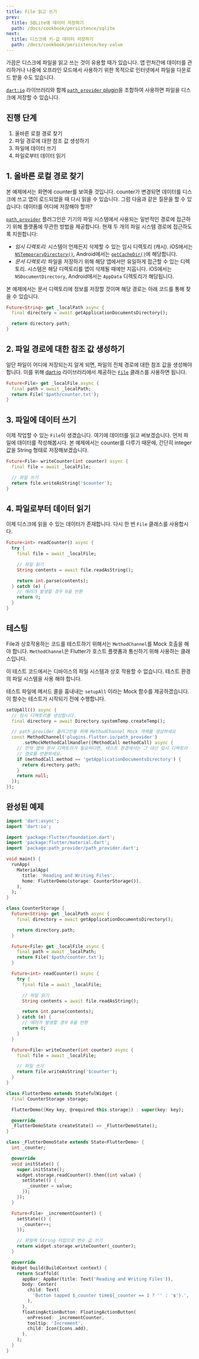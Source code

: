 ```yaml
---
title: File 읽고 쓰기
prev:
  title: SQLite에 데이터 저장하기
  path: /docs/cookbook/persistence/sqlite
next:
  title: 디스크에 키-값 데이터 저장하기
  path: /docs/cookbook/persistence/key-value
---
```


가끔은 디스크에 파일을 읽고 쓰는 것이 유용할 때가 있습니다. 앱 런처간에 데이터를
관리하거나 나중에 오프라인 모드에서 사용하기 위한 목적으로 인터넷에서 파일을
다운로드 받을 수도 있습니다.

[`dart:io`]({{site.api}}/flutter/dart-io/dart-io-library.html) 라이브러리와
함께 [`path_provider` plugin]({{site.pub-pkg}}/path_provider)을 조합하여
사용하면 파일을 디스크에 저장할 수 있습니다.

## 진행 단계

  1. 올바른 로컬 경로 찾기
  2. 파일 경로에 대한 참조 값 생성하기
  3. 파일에 데이터 쓰기
  4. 파일로부터 데이터 읽기

## 1. 올바른 로컬 경로 찾기

본 예제에서는 화면에 counter를 보여줄 것입니다. counter가 변경되면 데이터를 디스크에
쓰고 앱이 로드되었을 때 다시 읽을 수 있습니다.
그럼 다음과 같은 질문을 할 수 있습니다: 데이터를 어디에 저장해야 할까?

[`path_provider`]({{site.pub-pkg}}/path_provider) 플러그인은 기기의 파일 시스템에서
사용되는 일반적인 경로에 접근하기 위해 플랫폼에 무관한 방법을 제공합니다. 현재 두 개의 
파일 시스템 경로에 접근하도록 지원합니다:

  * *임시 디렉토리:* 시스템이 언제든지 삭제할 수 있는 임시 디렉토리 (캐시). iOS에서는 
    [`NSTemporaryDirectory()`](https://developer.apple.com/reference/foundation/1409211-nstemporarydirectory),
    Android에서는 [`getCacheDir()`]({{site.android-dev}}/reference/android/content/Context#getCacheDir())에
    해당합니다.
  * *문서 디렉토리:* 파일을 저장하기 위해 해당 앱에서만 유일하게 접근할 수 있는 디렉토리.
    시스템은 해당 디렉토리를 앱이 삭제될 때에만 지웁니다. iOS에서는 `NSDocumentDirectory`,
    Android에서는 `AppData` 디렉토리가 해당됩니다. 

본 예제에서는 문서 디렉토리에 정보를 저장할 것이며 해당 경로는 아래 코드를
통해 찾을 수 있습니다.

<!-- skip -->
```dart
Future<String> get _localPath async {
  final directory = await getApplicationDocumentsDirectory();

  return directory.path;
}
```

## 2. 파일 경로에 대한 참조 값 생성하기

일단 파일이 어디에 저장되는지 알게 되면, 파일의 전체 경로에 대한 참조 값을 생성해야 합니다.
이를 위해 [dart:io]({{site.api}}/flutter/dart-io/dart-io-library.html) 라이브러리에서
제공하는 [`File`]({{site.api}}/flutter/dart-io/File-class.html) 클래스를 사용하면 됩니다.

<!-- skip -->
```dart
Future<File> get _localFile async {
  final path = await _localPath;
  return File('$path/counter.txt');
}
```

## 3. 파일에 데이터 쓰기

이제 작업할 수 있는 `File`이 생겼습니다. 여기에 데이터를 읽고 써보겠습니다.
먼저 파일에 데이터를 작성해봅시다. 본 예제에서는 counter를 다루기 때문에,
간단히 integer 값을 String 형태로 저장해보겠습니다.

<!-- skip -->
```dart
Future<File> writeCounter(int counter) async {
  final file = await _localFile;

  // 파일 쓰기
  return file.writeAsString('$counter');
}
```

## 4. 파일로부터 데이터 읽기

이제 디스크에 읽을 수 있는 데이터가 존재합니다. 다시 한 번
`File` 클래스를 사용합시다.

<!-- skip -->
```dart
Future<int> readCounter() async {
  try {
    final file = await _localFile;

    // 파일 읽기
    String contents = await file.readAsString();

    return int.parse(contents);
  } catch (e) {
    // 에러가 발생할 경우 0을 반환
    return 0;
  }
}
```

## 테스팅

File과 상호작용하는 코드를 테스트하기 위해서는 `MethodChannel`를 Mock 호출을 해야 합니다.
`MethodChannel`은 Flutter가 호스트 플랫폼과 통신하기 위해 사용하는 클래스입니다.

이 테스트 코드에서는 디바이스의 파일 시스템과 상호 작용할 수 없습니다.
테스트 환경의 파일 시스템을 사용 해야 합니다.

테스트 파일에 메서드 콜을 흉내내는 `setupAll` 이라는 Mock 함수를 제공하겠습니다.
이 함수는 테스트가 시작되기 전에 수행합니다.

<!-- skip -->
```dart
setUpAll(() async {
  // 임시 디렉토리를 생성합니다.
  final directory = await Directory.systemTemp.createTemp();

  // path_provider 플러그인을 위해 MethodChannel Mock 객체를 생성하세요
  const MethodChannel('plugins.flutter.io/path_provider')
      .setMockMethodCallHandler((MethodCall methodCall) async {
    // 만약 앱의 문서 디렉토리가 필요하다면, 테스트 환경에서는 그 대신 임시 디렉토리
    // 경로를 반환하세요.
    if (methodCall.method == 'getApplicationDocumentsDirectory') {
      return directory.path;
    }
    return null;
  });
});
```

## 완성된 예제

```dart
import 'dart:async';
import 'dart:io';

import 'package:flutter/foundation.dart';
import 'package:flutter/material.dart';
import 'package:path_provider/path_provider.dart';

void main() {
  runApp(
    MaterialApp(
      title: 'Reading and Writing Files',
      home: FlutterDemo(storage: CounterStorage()),
    ),
  );
}

class CounterStorage {
  Future<String> get _localPath async {
    final directory = await getApplicationDocumentsDirectory();

    return directory.path;
  }

  Future<File> get _localFile async {
    final path = await _localPath;
    return File('$path/counter.txt');
  }

  Future<int> readCounter() async {
    try {
      final file = await _localFile;

      // 파일 읽기
      String contents = await file.readAsString();

      return int.parse(contents);
    } catch (e) {
      // 에러가 발생할 경우 0을 반환
      return 0;
    }
  }

  Future<File> writeCounter(int counter) async {
    final file = await _localFile;

    // 파일 쓰기
    return file.writeAsString('$counter');
  }
}

class FlutterDemo extends StatefulWidget {
  final CounterStorage storage;

  FlutterDemo({Key key, @required this.storage}) : super(key: key);

  @override
  _FlutterDemoState createState() => _FlutterDemoState();
}

class _FlutterDemoState extends State<FlutterDemo> {
  int _counter;

  @override
  void initState() {
    super.initState();
    widget.storage.readCounter().then((int value) {
      setState(() {
        _counter = value;
      });
    });
  }

  Future<File> _incrementCounter() {
    setState(() {
      _counter++;
    });

    // 파일에 String 타입으로 변수 값 쓰기
    return widget.storage.writeCounter(_counter);
  }

  @override
  Widget build(BuildContext context) {
    return Scaffold(
      appBar: AppBar(title: Text('Reading and Writing Files')),
      body: Center(
        child: Text(
          'Button tapped $_counter time${_counter == 1 ? '' : 's'}.',
        ),
      ),
      floatingActionButton: FloatingActionButton(
        onPressed: _incrementCounter,
        tooltip: 'Increment',
        child: Icon(Icons.add),
      ),
    );
  }
}
```
